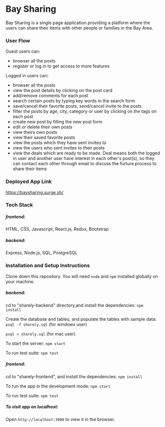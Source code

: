 # Bay Sharing
Bay Sharing is a single page application providing a platform where the users can share their items with other people or families in the Bay Area.

### User Flow
Guest users can:
- browser all the posts
- register or log in to get access to more features

Logged in users can: 
- browser all the posts
- view the post details by clicking on the post card
- add/remove comments for each post
- search certain posts by typing key words in the search form
- save/cancel their favorite posts, send/cancel invite to the posts
- filter the posts by age, city, category or user by clicking on the tags on each post
- create new post by filling the new post form
- edit or delete their own posts
- view theirs own posts
- view their saved favorite posts
- view the posts which they have sent invites to
- view the users who sent invites to their posts
- view the deals which are ready to be made. Deal means both the logged in user and another user have interest in each other's post(s), so they can contact each other through email to discuss the furture process to share their items

### Deployed App Link
https://baysharing.surge.sh/

### Tech Stack 

##### frontend: 
HTML, CSS, Javascript, React.js, Redux, Bootstrap

##### backend: 
Express, Node.js, SQL, PostgreSQL

### Installation and Setup Instructions

Clone down this repository. You will need `node` and `npm` installed globally on your machine.

##### backend:
 cd to "sharely-backend" directory,and  install the dependencies:
    `npm install`

   Create the database and tables,  and populate the tables with sample data:
   `psql -f sharely.sql` (for windows user)

   `psql < sharely.sql` (for mac user)

   To start the server:
   `npm start`

   To run test suite:
	`npm test`


##### frontend:
cd to "sharely-frontend", and install the dependencies:
   `npm install`

  To run the app in the development mode:
   `npm start`

   To run test suite:
   `npm test`
	
##### To visit app on localhost:  

Open `http://localhost:3000` to view it in the browser.